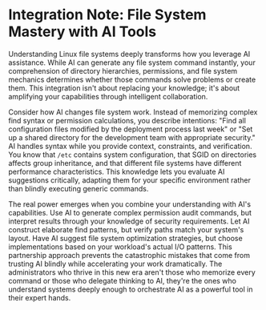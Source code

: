 # Integration Note: File System Mastery with AI Tools

Understanding Linux file systems deeply transforms how you leverage AI assistance. While AI can generate any file system command instantly, your comprehension of directory hierarchies, permissions, and file system mechanics determines whether those commands solve problems or create them. This integration isn't about replacing your knowledge; it's about amplifying your capabilities through intelligent collaboration.

Consider how AI changes file system work. Instead of memorizing complex find syntax or permission calculations, you describe intentions: "Find all configuration files modified by the deployment process last week" or "Set up a shared directory for the development team with appropriate security." AI handles syntax while you provide context, constraints, and verification. You know that `/etc` contains system configuration, that SGID on directories affects group inheritance, and that different file systems have different performance characteristics. This knowledge lets you evaluate AI suggestions critically, adapting them for your specific environment rather than blindly executing generic commands.

The real power emerges when you combine your understanding with AI's capabilities. Use AI to generate complex permission audit commands, but interpret results through your knowledge of security requirements. Let AI construct elaborate find patterns, but verify paths match your system's layout. Have AI suggest file system optimization strategies, but choose implementations based on your workload's actual I/O patterns. This partnership approach prevents the catastrophic mistakes that come from trusting AI blindly while accelerating your work dramatically. The administrators who thrive in this new era aren't those who memorize every command or those who delegate thinking to AI, they're the ones who understand systems deeply enough to orchestrate AI as a powerful tool in their expert hands.